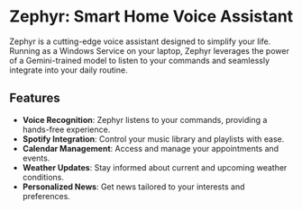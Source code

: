 # Zephyr: Smart Home Voice Assistant

Zephyr is a cutting-edge voice assistant designed to simplify your life. Running as a Windows Service on your laptop, Zephyr leverages the power of a Gemini-trained model to listen to your commands and seamlessly integrate into your daily routine.

## Features
- **Voice Recognition**: Zephyr listens to your commands, providing a hands-free experience.
- **Spotify Integration**: Control your music library and playlists with ease.
- **Calendar Management**: Access and manage your appointments and events.
- **Weather Updates**: Stay informed about current and upcoming weather conditions.
- **Personalized News**: Get news tailored to your interests and preferences.
